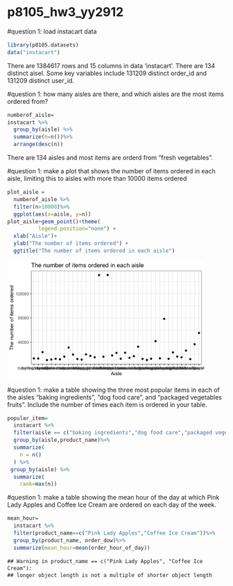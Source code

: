 p8105\_hw3\_yy2912
================

\#question 1: load instacart data

``` r
library(p8105.datasets)
data("instacart")
```

There are 1384617 rows and 15 columns in data ‘instacart’. There are 134
distinct aisel. Some key variables include 131209 distinct order\_id and
131209 distinct user\_id.

\#question 1: how many aisles are there, and which aisles are the most
items ordered from?

``` r
numberof_aisle=
instacart %>%
  group_by(aisle) %>%
  summarize(n=n())%>%
  arrange(desc(n))
```

There are 134 aisles and most items are orderd from “fresh vegetables”.

\#question 1: make a plot that shows the number of items ordered in each
aisle, limiting this to aisles with more than 10000 items ordered

``` r
plot_aisle =
  numberof_aisle %>%
  filter(n>10000)%>%
  ggplot(aes(x=aisle, y=n))
plot_aisle+geom_point()+theme(
          legend.position="none") +
  xlab("Aisle")+
  ylab("The number of items ordered") +
  ggtitle("The number of items ordered in each aisle")
```

<img src="p8105_hw3_yy2912_files/figure-gfm/unnamed-chunk-3-1.png" width="90%" />

\#question 1: make a table showing the three most popular items in each
of the aisles “baking ingredients”, “dog food care”, and “packaged
vegetables fruits”. Include the number of times each item is ordered in
your table.

``` r
popular_item=
  instacart %>%
  filter(aisle == c("baking ingredients","dog food care","packaged vegetables fruits"))%>%
  group_by(aisle,product_name)%>%
  summarize(
    n = n()
  ) %>% 
 group_by(aisle) %>% 
  summarize(
    rank=max(n))
```

\#question 1: make a table showing the mean hour of the day at which
Pink Lady Apples and Coffee Ice Cream are ordered on each day of the
week.

``` r
mean_hour=
  instacart %>%
  filter(product_name==c("Pink Lady Apples","Coffee Ice Cream"))%>%
  group_by(product_name, order_dow)%>%
  summarize(mean_hour=mean(order_hour_of_day))
```

    ## Warning in product_name == c("Pink Lady Apples", "Coffee Ice Cream"):
    ## longer object length is not a multiple of shorter object length
